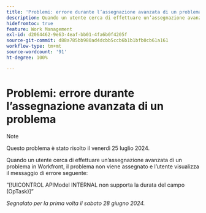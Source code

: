 ```yaml
---
title: 'Problemi: errore durante l’assegnazione avanzata di un problema'
description: Quando un utente cerca di effettuare un’assegnazione avanzata a un problema in Workfront, il problema non viene assegnato e l’utente visualizza un messaggio di errore.
hidefromtoc: true
feature: Work Management
exl-id: d2064462-9e63-4eaf-bb01-4fa6b0f4205f
source-git-commit: d88a785bb980ad4dcbb5ccb6b1b1bfb0cb61a161
workflow-type: tm+mt
source-wordcount: '91'
ht-degree: 100%

---
```


# Problemi: errore durante l’assegnazione avanzata di un problema

>[!NOTE]
>
>Questo problema è stato risolto il venerdì 25 luglio 2024.

Quando un utente cerca di effettuare un’assegnazione avanzata di un problema in Workfront, il problema non viene assegnato e l’utente visualizza il messaggio di errore seguente:

“[!UICONTROL APIModel INTERNAL non supporta la durata del campo (OpTask)]”

_Segnalato per la prima volta il sabato 28 giugno 2024._
